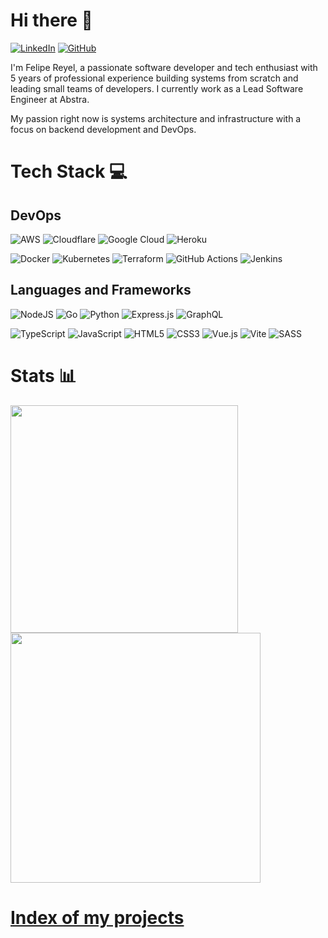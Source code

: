 # Hi there 👋
[![LinkedIn](https://img.shields.io/badge/linkedin-%230077B5.svg?style=for-the-badge&logo=linkedin&logoColor=white)](https://www.linkedin.com/in/felipereyel/) [![GitHub](https://img.shields.io/badge/github-%23121011.svg?style=for-the-badge&logo=github&logoColor=white)](https://github.com/felipereyel)

I'm Felipe Reyel, a passionate software developer and tech enthusiast with 5 years of professional experience building systems from scratch and leading small teams of developers. I currently work as a Lead Software Engineer at Abstra.

My passion right now is systems architecture and infrastructure with a focus on backend development and DevOps. <!-- I have extensive hands on experience with tools/systems like Kubernetes, Docker, AWS and Terraform -->

# Tech Stack 💻

## DevOps
![AWS](https://img.shields.io/badge/AWS-%23FF9900.svg?style=for-the-badge&logo=amazon-aws&logoColor=white) ![Cloudflare](https://img.shields.io/badge/Cloudflare-F38020?style=for-the-badge&logo=Cloudflare&logoColor=white) ![Google Cloud](https://img.shields.io/badge/GoogleCloud-%234285F4.svg?style=for-the-badge&logo=google-cloud&logoColor=white) ![Heroku](https://img.shields.io/badge/heroku-%23430098.svg?style=for-the-badge&logo=heroku&logoColor=white)   

![Docker](https://img.shields.io/badge/docker-%230db7ed.svg?style=for-the-badge&logo=docker&logoColor=white) ![Kubernetes](https://img.shields.io/badge/kubernetes-%23326ce5.svg?style=for-the-badge&logo=kubernetes&logoColor=white) ![Terraform](https://img.shields.io/badge/terraform-%235835CC.svg?style=for-the-badge&logo=terraform&logoColor=white) ![GitHub Actions](https://img.shields.io/badge/github%20actions-%232671E5.svg?style=for-the-badge&logo=githubactions&logoColor=white) ![Jenkins](https://img.shields.io/badge/jenkins-%232C5263.svg?style=for-the-badge&logo=jenkins&logoColor=white)  

## Languages and Frameworks

![NodeJS](https://img.shields.io/badge/node.js-6DA55F?style=for-the-badge&logo=node.js&logoColor=white) ![Go](https://img.shields.io/badge/go-%2300ADD8.svg?style=for-the-badge&logo=go&logoColor=white) ![Python](https://img.shields.io/badge/python-3670A0?style=for-the-badge&logo=python&logoColor=ffdd54) ![Express.js](https://img.shields.io/badge/express.js-%23404d59.svg?style=for-the-badge&logo=express&logoColor=%2361DAFB) ![GraphQL](https://img.shields.io/badge/-GraphQL-E10098?style=for-the-badge&logo=graphql&logoColor=white)

![TypeScript](https://img.shields.io/badge/typescript-%23007ACC.svg?style=for-the-badge&logo=typescript&logoColor=white) ![JavaScript](https://img.shields.io/badge/javascript-%23323330.svg?style=for-the-badge&logo=javascript&logoColor=%23F7DF1E) ![HTML5](https://img.shields.io/badge/html5-%23E34F26.svg?style=for-the-badge&logo=html5&logoColor=white) ![CSS3](https://img.shields.io/badge/css3-%231572B6.svg?style=for-the-badge&logo=css3&logoColor=white) ![Vue.js](https://img.shields.io/badge/vuejs-%2335495e.svg?style=for-the-badge&logo=vuedotjs&logoColor=%234FC08D) ![Vite](https://img.shields.io/badge/vite-%23646CFF.svg?style=for-the-badge&logo=vite&logoColor=white) ![SASS](https://img.shields.io/badge/SASS-hotpink.svg?style=for-the-badge&logo=SASS&logoColor=white)

# Stats 📊

<img src="https://github-readme-stats-wheat-two-53.vercel.app/api?username=felipereyel&theme=neon&hide_border=false&include_all_commits=false&count_private=false"  width="364px" />                    <img src="https://github-readme-streak-stats.herokuapp.com/?user=felipereyel&theme=neon&hide_border=false"  width="400px" />

# [Index of my projects](./index.md)
